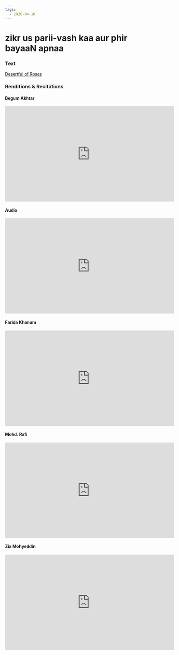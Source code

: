 ```yaml
---
tags:
  - 2020-04-10
---
```

# zikr us parii-vash kaa aur phir bayaaN apnaa

### Text
[Desertful of Roses](http://www.columbia.edu/itc/mealac/pritchett/00ghalib/043/index_043.html)

### Renditions & Recitations

#### Begum Akhtar

<iframe width="560" height="315" src="https://www.youtube.com/embed/jFJxU4afjIs&t=191s" title="YouTube video player" frameborder="0" allow="accelerometer; autoplay; clipboard-write; encrypted-media; gyroscope; picture-in-picture" allowfullscreen></iframe>

#### Audio

<iframe width="560" height="315" src="https://www.youtube.com/embed/mblW0p4Nk0c" title="YouTube video player" frameborder="0" allow="accelerometer; autoplay; clipboard-write; encrypted-media; gyroscope; picture-in-picture" allowfullscreen></iframe>

#### Farida Khanum

<iframe width="560" height="315" src="https://www.youtube.com/embed/Krxjk7UtlbQ" title="YouTube video player" frameborder="0" allow="accelerometer; autoplay; clipboard-write; encrypted-media; gyroscope; picture-in-picture" allowfullscreen></iframe>

#### Mohd. Rafi

<iframe width="560" height="315" src="https://www.youtube.com/embed/YNCfYPF3grQ" title="YouTube video player" frameborder="0" allow="accelerometer; autoplay; clipboard-write; encrypted-media; gyroscope; picture-in-picture" allowfullscreen></iframe>

#### Zia Mohyeddin

<iframe width="560" height="315" src="https://www.youtube.com/embed/3O47VFqvjUI" title="YouTube video player" frameborder="0" allow="accelerometer; autoplay; clipboard-write; encrypted-media; gyroscope; picture-in-picture" allowfullscreen></iframe>

